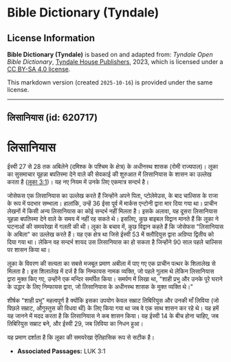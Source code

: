 # Bible Dictionary (Tyndale)

## License Information

**Bible Dictionary (Tyndale)** is based on and adapted from: _Tyndale Open Bible Dictionary_, [Tyndale House Publishers](https://tyndaleopenresources.com/), 2023, which is licensed under a [CC BY-SA 4.0 license](https://creativecommons.org/licenses/by-sa/4.0/legalcode.en).

This markdown version (created `2025-10-16`) is provided under the same license.



--------------------------------

## लिसानियास (id: 620717)

लिसानियास
=========

ईस्वी 27 से 28 तक अबिलेने (दमिश्क के पश्चिम के क्षेत्र) के अधीनस्थ शासक (रोमी राज्यपाल)। लूका का सुसमाचार यूहन्ना बपतिस्मा देने वाले की सेवकाई की शुरुआत में लिसानियास के शासन का उल्लेख करता है ([लूका 3:1](https://ref.ly/Luke3:1))। यह नए नियम में उनके लिए एकमात्र सन्दर्भ है।

जोसेफस एक लिसानियास का उल्लेख करते हैं जिन्होंने अपने पिता, प्टोलेमेउस, के बाद चाल्सिस के राजा के रूप में पदभार सम्भाला। हालांकि, उन्हें 36 ईसा पूर्व में मार्कस एन्टोनी द्वारा मार दिया गया था। प्राचीन लेखनों में किसी अन्य लिसानियास का कोई सन्दर्भ नहीं मिलता है। इसके अलावा, यह दूसरा लिसानियास यूहन्ना बपतिस्मा देने वाले के समय में नहीं रह सकते थे। इसलिए, कुछ बाइबल विद्वान मानते हैं कि लूका ने घटनाओं की समयरेखा में गलती की थी। लूका के बचाव में, कुछ विद्वान कहते हैं कि जोसेफस "लिसानियास के अबिला" का उल्लेख करते हैं। यह एक क्षेत्र था जिसे ईस्वी 53 में क्लौदियुस द्वारा अग्रिप्पा द्वितीय को दिया गया था। लेकिन वह सन्दर्भ शायद उस लिसानियास का हो सकता है जिन्होंने 90 साल पहले चाल्सिस पर शासन किया था।

लूका के विवरण की सत्यता का सबसे मजबूत प्रमाण अबीला में पाए गए एक प्राचीन पत्थर के शिलालेख से मिलता है। इस शिलालेख में दर्ज है कि निम्फायस नामक व्यक्ति, जो पहले गुलाम थे लेकिन लिसानियास द्वारा मुक्त किए गए, उन्होंने एक मन्दिर समर्पित किया। समर्पण में लिखा था, "शाही प्रभु और उनके पूरे घराने के उद्धार के लिए निम्फायस द्वारा, जो लिसानियास के अधीनस्थ शासक के मुक्त व्यक्ति थे।"

शीर्षक "शाही प्रभु" महत्वपूर्ण है क्योंकि इसका उपयोग केवल सम्राट तिबिरियुस और उनकी माँ लिविया (जो पिछले सम्राट, औगुस्तुस की विधवा थीं) के लिए किया गया था जब वे एक साथ शासन कर रहे थे। यह हमें यह जानने में मदद करता है कि लिसानियास ने कब शासन किया। यह ईस्वी 14 के बीच होना चाहिए, जब तिबिरियुस सम्राट बने, और ईस्वी 29, जब लिविया का निधन हुआ।

यह प्रमाण दर्शाता है कि लूका की समयरेखा ऐतिहासिक रूप से सटीक है।

* **Associated Passages:** LUK 3:1

